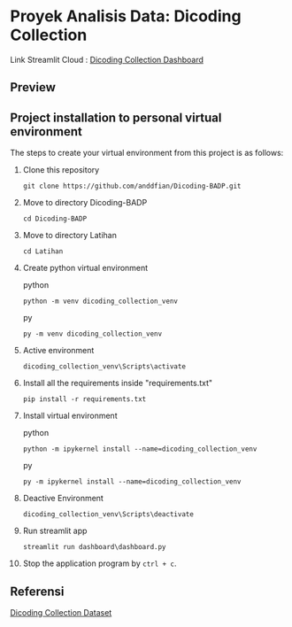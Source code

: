 # Proyek Analisis Data: Dicoding Collection 
Link Streamlit Cloud : [Dicoding Collection Dashboard](https://anddfian-dicoding-collection.streamlit.app/)

## Preview

## Project installation to personal virtual environment
The steps to create your virtual environment from this project is as follows:

1. Clone this repository
   ```
   git clone https://github.com/anddfian/Dicoding-BADP.git
   ```

2. Move to directory Dicoding-BADP
   ```
   cd Dicoding-BADP
   ```

3. Move to directory Latihan
   ```
   cd Latihan
   ```

4. Create python virtual environment

   python
   ```
   python -m venv dicoding_collection_venv
   ```
   py
   ```
   py -m venv dicoding_collection_venv
   ```

5. Active environment
   ```
   dicoding_collection_venv\Scripts\activate
   ```

6. Install all the requirements inside "requirements.txt"
   ```
   pip install -r requirements.txt
   ```

7. Install virtual environment

   python
   ```
   python -m ipykernel install --name=dicoding_collection_venv
   ```
   py
   ```
   py -m ipykernel install --name=dicoding_collection_venv
   ```

8. Deactive Environment
   ```
   dicoding_collection_venv\Scripts\deactivate
   ```

9. Run streamlit app
   ```
   streamlit run dashboard\dashboard.py
   ```

10. Stop the application program by `ctrl + c`.

## Referensi
[Dicoding Collection Dataset](https://github.com/dicodingacademy/dicoding_dataset)
